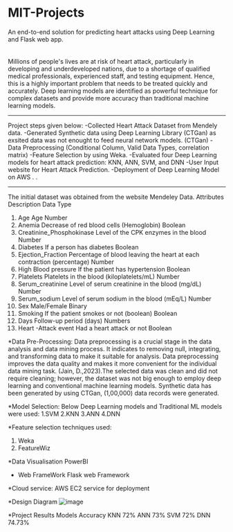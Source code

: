 # MIT-Projects
An end-to-end solution for predicting heart attacks using Deep Learning and Flask web app.
\
\
\
Millions of people's lives are at risk of heart attack, particularly in developing and underdeveloped nations, due to a shortage of qualified medical professionals, experienced staff, and testing equipment. Hence, this is a highly important problem that needs to be treated quickly and accurately. Deep learning models are identified as powerful technique for complex datasets and provide more accuracy than traditional machine learning models.

*****************************************************************
Project steps given below:
-Collected Heart Attack Dataset from Mendely data.
-Generated Synthetic data using Deep Learning Library (CTGan) as exsited data was not enought to feed neural network models. (CTGan)
-Data Preprocessing (Conditional Column, Valid Data Types, correlation matrix)
-Feature Selection by using Weka.
-Evaluated four Deep Learning models for heart attack prediction: KNN, ANN, SVM, and DNN
-User Input website for Heart Attack Prediction. 
-Deployment of Deep Learning Model on AWS
.
.
******************************************************
The initial dataset was obtained from the website Mendeley Data. 
 	Attributes 	Description 	Data Type 
1. 	Age 	Age 	Number 
2. 	Anemia 	Decrease of red blood cells (Hemoglobin) 	Boolean 
3. 	Creatinine_Phosphokinase 	Level of the CPK enzymes in the blood 	Number 
4. 	Diabetes 	If a person has diabetes 	Boolean 
5. 	Ejection_Fraction 	Percentage of blood leaving the heart at each contraction (percentage) 	Number 
6. 	High Blood pressure 	If the patient has hypertension 	Boolean 
7. 	Platelets  	Platelets in the blood (kiloplatelets/mL) 	Number 
8. 	Serum_creatinine 	Level of serum creatinine in the blood (mg/dL) 	Number 
9. 	Serum_sodium 	Level of serum sodium in the blood (mEq/L) 	Number 
10. Sex 	Male/Female 	Binary 
11. Smoking 	If the patient smokes or not (boolean) 	Boolean 
12. Days 	Follow-up period (days) 	Numbers 
13. Heart -Attack event 	Had a heart attack or not 
 	Boolean 

*Data Pre-Processing: 
Data preprocessing is a crucial stage in the data analysis and data mining process. It indicates to removing null, integrating, and transforming data to make it suitable for analysis. Data preprocessing improves the data quality and makes it more convenient for the individual data mining task. (Jain, D.,2023).The selected data was clean and did not require cleaning; however, the dataset was not big enough to employ deep learning and conventional machine learning models. Synthetic data has been generated by using CTGan, (1,00,000) data records were generated. 

*Model Selection:
Below Deep Learning models and Traditional ML models were used:
1.SVM
2.KNN
3.ANN
4.DNN

*Feature selection techniques used:
1. Weka
2. FeatureWiz

*Data Visualisation
PowerBI

* Web FrameWork
Flask web Framework

*Cloud service:
AWS EC2 service for deployment

*Design Diagram
![image](https://github.com/Sanhita45/MIT-Projects/assets/141588588/c2eb2883-d93c-4fa9-87c8-e6ea8438e9f6)

*Project Results
Models	Accuracy
KNN 	72%
ANN 	73%
SVM 	72%
DNN 	74.73%




